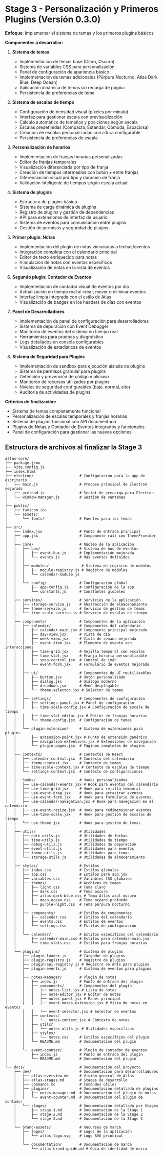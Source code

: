 # Stage 3 - Personalización y Primeros Plugins (Versión 0.3.0)

**Enfoque**: Implementar el sistema de temas y los primeros plugins básicos

**Componentes a desarrollar:**
1. **Sistema de temas**
   - Implementación de temas base (Claro, Oscuro)
   - Sistema de variables CSS para personalización
   - Panel de configuración de apariencia básico
   - Implementación de temas adicionales (Púrpura Nocturno, Atlas Dark Blue, Deep Ocean)
   - Aplicación dinámica de temas sin recarga de página
   - Persistencia de preferencias de tema

2. **Sistema de escalas de tiempo**
   - Configuración de densidad visual (píxeles por minuto)
   - Interfaz para gestionar escala con previsualización
   - Cálculo automático de tamaños y posiciones según escala
   - Escalas predefinidas (Compacta, Estándar, Cómoda, Espaciosa)
   - Creación de escalas personalizadas con altura configurable
   - Persistencia de preferencias de escala

3. **Personalización de horarios**
   - Implementación de franjas horarias personalizadas
   - Editor de franjas temporales
   - Visualización diferenciada por tipo de franja
   - Creación de tiempos intermedios con botón + entre franjas
   - Diferenciación visual por tipo y duración de franja
   - Validación inteligente de tiempos según escala actual

4. **Sistema de plugins**
   - Estructura de plugins básica
   - Sistema de carga dinámica de plugins
   - Registro de plugins y gestión de dependencias
   - API para extensiones de interfaz de usuario
   - Sistema de eventos para comunicación entre plugins
   - Gestión de permisos y seguridad de plugins

5. **Primer plugin: Notas**
   - Implementación del plugin de notas vinculadas a fechas/eventos
   - Integración completa con el calendario principal
   - Editor de texto enriquecido para notas
   - Vinculación de notas con eventos específicos
   - Visualización de notas en la vista de eventos

6. **Segundo plugin: Contador de Eventos**
   - Implementación de contador visual de eventos por día
   - Actualización en tiempo real al crear, mover o eliminar eventos
   - Interfaz limpia integrada con el estilo de Atlas
   - Visualización de badges en los headers de días con eventos

7. **Panel de Desarrolladores**
   - Implementación de panel de configuración para desarrolladores
   - Sistema de depuración con Event Debugger
   - Monitoreo de eventos del sistema en tiempo real
   - Herramientas para pruebas y diagnóstico
   - Logs detallados en consola configurables
   - Visualización de estadísticas de eventos

8. **Sistema de Seguridad para Plugins**
   - Implementación de sandbox para ejecución aislada de plugins
   - Sistema de permisos granular para plugins
   - Detección y prevención de código malicioso
   - Monitoreo de recursos utilizados por plugins
   - Niveles de seguridad configurables (bajo, normal, alto)
   - Auditoría de actividades de plugins

**Criterios de finalización:**
- Sistema de temas completamente funcional
- Personalización de escalas temporales y franjas horarias
- Sistema de plugins funcional con API documentada
- Plugins de Notas y Contador de Eventos integrados y funcionales
- Panel de configuración para gestionar las nuevas opciones

## Estructura de archivos al finalizar la Stage 3

```
atlas-core/
├── package.json
├── vite.config.js
├── index.html
├── electron/                     # Configuración para la app de escritorio
│   ├── main.js                   # Proceso principal de Electron mejorado
│   ├── preload.js                # Script de precarga para Electron
│   └── window-manager.js         # Gestión de ventanas
│
├── public/
│   ├── favicon.ico
│   └── assets/
│       └── fonts/                # Fuentes para los temas
│
├── src/
│   ├── index.jsx                 # Punto de entrada principal
│   ├── app.jsx                   # Componente raíz con ThemeProvider
│   │
│   ├── core/                     # Núcleo de la aplicación
│   │   ├── bus/                  # Sistema de bus de eventos
│   │   │   ├── event-bus.js      # Implementación mejorada
│   │   │   └── events.js         # Más eventos definidos
│   │   │
│   │   ├── modules/               # Sistema de registro de módulos
│   │   │   ├── module-registry.js # Registro de módulos
│   │   │   └── calendar-module.js
│   │   │
│   │   └── config/               # Configuración global
│   │       ├── app-config.js     # Configuración de la app
│   │       └── constants.js      # Constantes globales
│   │
│   ├── services/                 # Servicios de la aplicación
│   │   ├── storage-service.js    # Abstracción de almacenamiento
│   │   ├── theme-service.js      # Servicio de gestión de temas
│   │   └── time-scale-service.js # Servicio de escalas de tiempo
│   │
│   ├── components/               # Componentes de la aplicación
│   │   ├── calendar/             # Componentes del calendario
│   │   │   ├── calendar-main.jsx # Componente principal mejorado
│   │   │   ├── day-view.jsx      # Vista de día
│   │   │   ├── week-view.jsx     # Vista de semana mejorada
│   │   │   ├── event-item.jsx    # Elemento de evento con interacciones
│   │   │   ├── time-grid.jsx     # Rejilla temporal con escalas
│   │   │   ├── time-slot.jsx     # Franja horaria personalizable
│   │   │   ├── snap-control.jsx  # Control de imán
│   │   │   └── event-form.jsx    # Formulario de eventos mejorado
│   │   │
│   │   ├── ui/                   # Componentes de UI reutilizables
│   │   │   ├── button.jsx        # Botón personalizado
│   │   │   ├── dialog.jsx        # Diálogo moderno
│   │   │   ├── dropdown.jsx      # Menú desplegable
│   │   │   └── theme-selector.jsx # Selector de temas
│   │   │
│   │   ├── settings/             # Componentes de configuración
│   │   │   ├── settings-panel.jsx # Panel de configuración
│   │   │   ├── time-scale-config.jsx # Configuración de escala de tiempo
│   │   │   ├── time-slot-editor.jsx # Editor de franjas horarias
│   │   │   └── theme-config.jsx  # Configuración de temas
│   │   │
│   │   └── plugin-extension/     # Sistema de extensiones para plugins
│   │       ├── extension-point.jsx # Punto de extensión genérico
│   │       ├── navigation-extensions.jsx # Extensiones de navegación
│   │       └── plugin-pages.jsx  # Páginas completas de plugins
│   │
│   ├── contexts/                 # Contextos de React
│   │   ├── calendar-context.jsx  # Contexto del calendario
│   │   ├── theme-context.jsx     # Contexto de temas
│   │   ├── time-scale-context.jsx # Contexto de escalas de tiempo
│   │   └── settings-context.jsx  # Contexto de configuraciones
│   │
│   ├── hooks/                    # Hooks personalizados
│   │   ├── use-calendar-events.jsx # Hook para eventos del calendario
│   │   ├── use-time-grid.jsx     # Hook para rejilla temporal
│   │   ├── use-event-drag.jsx    # Hook para arrastrar eventos
│   │   ├── use-event-form.jsx    # Hook para formulario de eventos
│   │   ├── use-calendar-navigation.jsx # Hook para navegación en el calendario
│   │   ├── use-event-resize.jsx  # Hook para redimensionar eventos
│   │   ├── use-time-scale.jsx    # Hook para gestión de escalas de tiempo
│   │   └── use-theme.jsx         # Hook para gestión de temas
│   │
│   ├── utils/                    # Utilidades
│   │   ├── date-utils.js         # Utilidades de fechas
│   │   ├── time-utils.js         # Utilidades de tiempo
│   │   ├── debug-utils.js        # Utilidades de depuración
│   │   ├── event-utils.js        # Utilidades para eventos
│   │   ├── theme-utils.js        # Utilidades para temas
│   │   └── storage-utils.js      # Utilidades de almacenamiento
│   │
│   ├── styles/                   # Estilos
│   │   ├── index.css             # Estilos globales
│   │   ├── app.css               # Estilos para app.jsx
│   │   ├── variables.css         # Variables CSS globales
│   │   ├── themes/               # Archivos de temas
│   │   │   ├── light.css         # Tema claro
│   │   │   ├── dark.css          # Tema oscuro
│   │   │   ├── atlas-dark-blue.css # Tema Atlas azul oscuro
│   │   │   ├── deep-ocean.css    # Tema océano profundo
│   │   │   └── purple-night.css  # Tema púrpura nocturno
│   │   │
│   │   ├── components/           # Estilos de componentes
│   │   │   ├── calendar.css      # Estilos del calendario
│   │   │   ├── events.css        # Estilos de eventos
│   │   │   └── settings.css      # Estilos de configuración
│   │   │
│   │   └── calendar/             # Estilos específicos del calendario
│   │       ├── calendar-main.css # Estilos para calendar-main.jsx
│   │       └── time-slots.css    # Estilos para franjas horarias
│   │
│   └── plugins/                  # Sistema de plugins
│       ├── plugin-loader.js      # Cargador de plugins
│       ├── plugin-registry.js    # Registro de plugins
│       ├── plugin-api-registry.js # Registro de APIs para plugins
│       ├── plugin-events.js      # Sistema de eventos para plugins
│       │
│       ├── notes-manager/        # Plugin de notas
│       │   ├── index.js          # Punto de entrada del plugin
│       │   ├── components/       # Componentes del plugin
│       │   │   ├── notes-list.jsx # Lista de notas
│       │   │   ├── note-editor.jsx # Editor de notas
│       │   │   ├── notes-panel.jsx # Panel principal
│       │   │   ├── event-notes-extension.jsx # Vista de notas en eventos
│       │   │   └── event-selector.jsx # Selector de eventos
│       │   ├── contexts/
│       │   │   └── notes-context.jsx # Contexto de notas
│       │   ├── utils/
│       │   │   └── notes-utils.js # Utilidades específicas
│       │   ├── styles/
│       │   │   └── notes.css     # Estilos específicos del plugin
│       │   └── README.md         # Documentación del plugin
│       │
│       └── event-counter/        # Plugin de contador de eventos
│           ├── index.js          # Punto de entrada del plugin
│           └── README.md         # Documentación del plugin
│
└── docs/                         # Documentación del proyecto
    ├── dev/                      # Documentación para desarrolladores
    │   ├── atlas-overview.md     # Visión general de Atlas
    │   ├── atlas-stages.md       # Stages de desarrollo
    │   ├── commands.md           # Comandos útiles
    │   ├── plugins/              # Documentación detallada de plugins
    │   │   ├── notes-manager.md  # Documentación del plugin de notas
    │   │   └── event-counter.md  # Documentación del plugin de contador
    │   └── stages/               # Documentación detallada por Stages
    │       ├── stage-1.md        # Documentación de la Stage 1
    │       ├── stage-2.md        # Documentación de la Stage 2
    │       └── stage-3.md        # Documentación de la Stage 3
    │
    └── brand-assets/             # Recursos de marca
        ├── logos/                # Logos de la aplicación
        │   └── atlas-logo.svg    # Logo SVG principal
        │
        └── documentation/        # Documentación de marca
            └── atlas-brand-guide.md # Guía de identidad de marca
